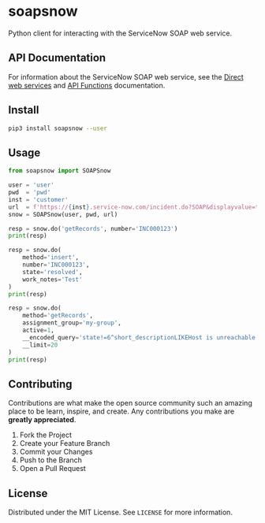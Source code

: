 # soapsnow
Python client for interacting with the ServiceNow SOAP web service.

## API Documentation
For information about the ServiceNow SOAP web service, see the [Direct web services](https://docs.servicenow.com/bundle/paris-application-development/page/integrate/inbound-soap/concept/c_DirectWebServices.html#conceptnkw1tdgp) and [API Functions](https://docs.servicenow.com/bundle/paris-application-development/page/integrate/web-services-apis/reference/r_DirectWebServiceAPIFunctions.html) documentation.

## Install
```bash
pip3 install soapsnow --user
```

## Usage
```python
from soapsnow import SOAPSnow

user = 'user'
pwd  = 'pwd'
inst = 'customer'
url  = f'https://{inst}.service-now.com/incident.do?SOAP&displayvalue=true'
snow = SOAPSnow(user, pwd, url)

resp = snow.do('getRecords', number='INC000123')
print(resp)

resp = snow.do(
    method='insert',
    number='INC000123',
    state='resolved',
    work_notes='Test'
)
print(resp)

resp = snow.do(
    method='getRecords',
    assignment_group='my-group',
    active=1,
    __encoded_query='state!=6^short_descriptionLIKEHost is unreachable',
    __limit=20
)
print(resp)
```

## Contributing

Contributions are what make the open source community such an amazing place to be learn, inspire, and create. Any contributions you make are **greatly appreciated**.

1. Fork the Project
2. Create your Feature Branch
3. Commit your Changes
4. Push to the Branch
5. Open a Pull Request

## License

Distributed under the MIT License. See `LICENSE` for more information.
